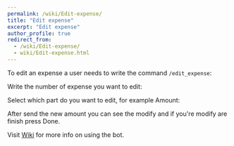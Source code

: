 ```yaml
---
permalink: /wiki/Edit-expense/
title: "Edit expense"
excerpt: "Edit expense"
author_profile: true
redirect_from: 
  - /wiki/Edit-expense/
  - wiki/Edit-expense.html
---
```


To edit an expense a user needs to write the command `/edit_expense`:


Write the number of expense you want to edit:


Select which part do you want to edit, for example Amount:


After send the new amount you can see the modify and if you're modify are finish press Done.


Visit [Wiki](..) for more info on using the bot.